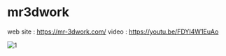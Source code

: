 # mr3dwork

web site : https://mr-3dwork.com/
video : https://youtu.be/FDYI4W1EuAo

![1](https://github.com/MaviRuh13/mr3dwork/assets/61208397/c2f96d6d-8b41-4795-bc59-dad231838424)
